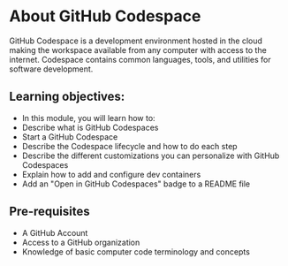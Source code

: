 # About GitHub Codespace
GitHub Codespace is a development environment hosted in the cloud making the workspace available from any computer with access to the internet. Codespace contains common languages, tools, and utilities for software development.

## Learning objectives:
- In this module, you will learn how to:
- Describe what is GitHub Codespaces
- Start a GitHub Codespace
- Describe the Codespace lifecycle and how to do each step
- Describe the different customizations you can personalize with GitHub Codespaces
- Explain how to add and configure dev containers
- Add an "Open in GitHub Codespaces" badge to a README file

## Pre-requisites
- A GitHub Account
- Access to a GitHub organization
- Knowledge of basic computer code terminology and concepts
